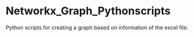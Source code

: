 Networkx_Graph_Pythonscripts
============================

Python scripts for creating a graph based on information of the excel file.
